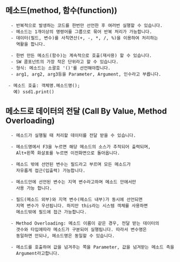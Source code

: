 ## 메소드(method, 함수(function))
      - 반복적으로 발생하는 코드를 한번만 선언한 후 여러번 실행할 수 있습니다.
      - 메소드는 1개이상의 명령어를 그룹으로 묶어 반복 처리가 가능합니다.
      - 데이터(필드, 변수)를 사칙연산(+, -, *, /, %)을 이용하여 처리하는
        역활을 합니다.
       
      - 한번 만든 메소드(함수)는 계속적으로 호출(재사용) 할 수 있습니다.
      - SW 콤포넌트의 가장 작은 단위라고 할 수 있습니다.
      - 형식: 메소드는 소괄호 '()'를 선언해야합니다.
      - arg1, arg2, arg3등을 Parameter, Argument, 인수라고 부릅니다.
        
     - 메소드 호출: 객체명.메소드명();
       예) ssd1.print()


## 메소드로 데이터의 전달 (Call By Value, Method Overloading) 
      - 메소드가 실행될 때 처리할 데이터를 전달 받을 수 있습니다. 

      - 메소드명에서 F3을 누르면 해당 메소드의 소스가 추적되어 출력되며,
        Alt+왼쪽 화살표를 누르면 이전화면으로 돌아옵니다.

      - 메소드 밖에 선언된 변수는 필드라고 부르며 모든 메소드가
        자유롭게 접근(입출력) 가능합니다.

      - 메소드안에 선언된 변수는 지역 변수라고하며 메소드 안에서만
        사용 가능 합니다.

      - 필드(메소드 외부)와 지역 변수(메소드 내부)가 동시에 선언되면
        지역 변수가 우선됩니다. 하지만 this라는 시스템 객체를 사용하면
        메소드밖에 필드에 접근 가능합니다.

      - Method Overloading: 메소드 이름이 같은 경우, 전달 받는 데이터의
        갯수와 타입에따라 메소드가 구분되어 실행됩니다. 따라서 변수명은
        동일하면 안되나, 메소드명은 동일할 수 있습니다.

      - 메소드를 호출하여 값을 넘겨주는 쪽을 Parameter, 값을 넘겨받는 메소드 측을
        Argument라고합니다. 
        
